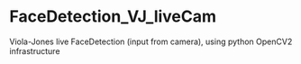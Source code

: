 # FaceDetection_VJ_liveCam
Viola-Jones live FaceDetection (input from camera), using python OpenCV2 infrastructure
